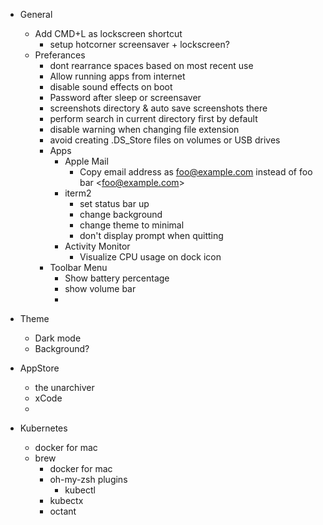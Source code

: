 - General
  - Add CMD+L as lockscreen shortcut
    - setup hotcorner screensaver + lockscreen?
  - Preferances
    - dont rearrance spaces based on most recent use
    - Allow running apps from internet
    - disable sound effects on boot
    - Password after sleep or screensaver
    - screenshots directory & auto save screenshots there
    - perform search in current directory first by default
    - disable warning when changing file extension
    - avoid creating .DS_Store files on volumes or USB drives
    - Apps
      - Apple Mail
        - Copy email address as foo@example.com instead of foo bar \<foo@example.com\>
      - iterm2
        - set status bar up
        - change background
        - change theme to minimal
        - don't display prompt when quitting
      - Activity Monitor
        - Visualize CPU usage on dock icon
    - Toolbar Menu
      - Show battery percentage
      - show volume bar
      -
- Theme
  - Dark mode
  - Background?
- AppStore
  - the unarchiver
  - xCode
  -

- Kubernetes
  - docker for mac
  - brew
    - docker for mac
    - oh-my-zsh plugins
      - kubectl
    - kubectx
    - octant
